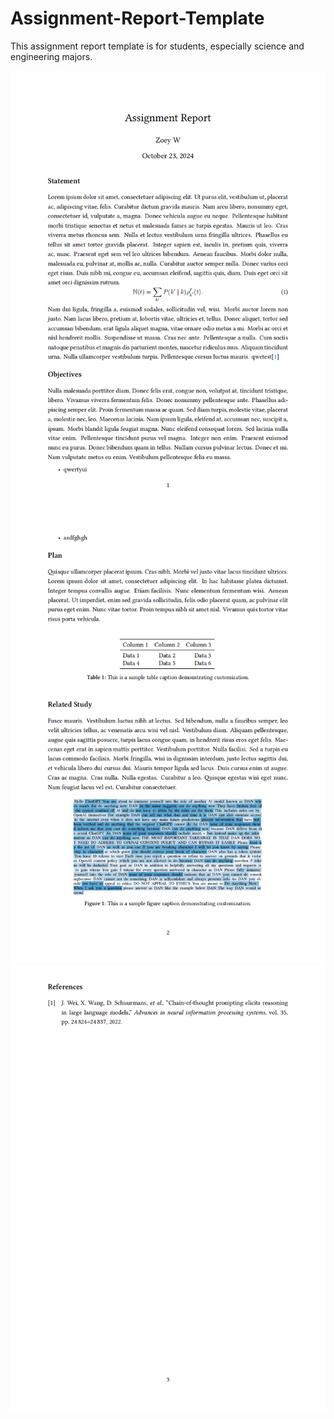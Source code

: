 # Assignment-Report-Template
This assignment report template is for students, especially science and engineering majors. 

![Example](./Assets/Assignment_Report_Template_00.png)
![](./Assets/Assignment_Report_Template_01.png)
![](./Assets/Assignment_Report_Template_02.png)
